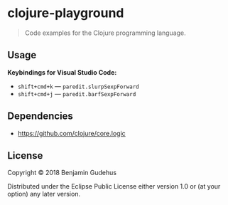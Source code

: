 # clojure-playground

> Code examples for the Clojure programming language.

## Usage

**Keybindings for Visual Studio Code:**

- `shift+cmd+k` &mdash; `paredit.slurpSexpForward`
- `shift+cmd+j` &mdash; `paredit.barfSexpForward`

## Dependencies

- https://github.com/clojure/core.logic

## License

Copyright © 2018 Benjamin Gudehus

Distributed under the Eclipse Public License either version 1.0 or (at your option) any later version.
